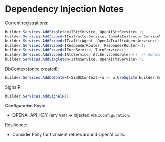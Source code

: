 # Dependency Injection Notes

Current registrations:

```csharp
builder.Services.AddSingleton<ISttService, OpenAiSttService>();
builder.Services.AddScoped<IInstructorService, OpenAiInstructorServiceV2>();
builder.Services.AddScoped<ITrafficAgent, OpenAiTrafficAgentService>();
builder.Services.AddScoped<IResponderRouter, ResponderRouter>();
builder.Services.AddScoped<ITurnService, TurnService>();
builder.Services.AddScoped<IAtcService, AtcServiceAdapter>(); // Adapter for backward compatibility
builder.Services.AddSingleton<ITtsService, OpenAiTtsService>();
```

DbContext (once created):
```csharp
builder.Services.AddDbContext<SimDbContext>(o => o.UseSqlite(builder.Configuration.GetConnectionString("SimDb")));
```

SignalR:
```csharp
builder.Services.AddSignalR();
```

Configuration Keys:
- OPENAI_API_KEY (env var) -> injected via `IConfiguration`.

Resilience:
- Consider Polly for transient retries around OpenAI calls.
